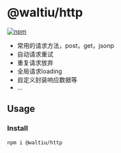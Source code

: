 # @waltiu/http

[![npm](https://img.shields.io/npm/v/@waltiu/http?color=a1b858&label=)](https://www.npmjs.com/package/@waltiu/http)

- 常用的请求方法，post，get，jsonp
- 自动请求重试
- 重复请求放弃
- 全局请求loading
- 自定义封装响应数据等
- ...
## Usage

### Install

```bash
npm i @waltiu/http
```

